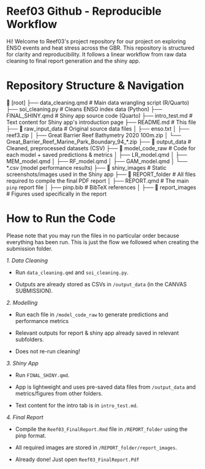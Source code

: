 # Reef03 Github - Reproducible Workflow

Hi! Welcome to Reef03's project repository for our project on exploring ENSO events and heat stress across the GBR. 
This repository is structured for clarity and reproducibility.
It follows a linear workflow from raw data cleaning to final report generation and the shiny app.

# Repository Structure & Navigation

📁 [root]
├── data_cleaning.qmd           # Main data wrangling script (R/Quarto)
├── soi_cleaning.py             # Cleans ENSO index data (Python)
├── FINAL_SHINY.qmd             # Shiny app source code (Quarto)
├── intro_test.md               # Text content for Shiny app's introduction page
├── README.md                   # This file
├── 📁 raw_input_data           # Original source data files
│   ├── enso.txt
│   ├── reef3.zip
│   ├── Great Barrier Reef Bathymetry 2020 100m.zip
│   └── Great_Barrier_Reef_Marine_Park_Boundary_94_*.zip
├── 📁 output_data              # Cleaned, preprocessed datasets (CSV)
├── 📁 model_code_raw           # Code for each model + saved predictions & metrics
│   ├── LR_model.qmd
│   ├── MEM_model.qmd
│   ├── RF_model.qmd
│   ├── GAM_model.qmd
│   └── *.csv (model performance results)
├── 📁 shiny_images             # Static screenshots/images used in the Shiny app
├── 📁 REPORT_folder            # All files required to compile the final PDF report
│   ├── REPORT.qmd              # The main `pinp` report file
│   ├── pinp.bib                # BibTeX references
│   ├── 📁 report_images        # Figures used specifically in the report


# How to Run the Code

Please note that you may run the files in no particular order because everything has been run.
This is just the flow we followed when creating the submission folder.

*1. Data Cleaning*

  * Run `data_cleaning.qmd` and `soi_cleaning.py`.

  * Outputs are already stored as CSVs in `/output_data` (in the CANVAS SUBMISSION).

*2. Modelling*

  * Run each file in `/model_code_raw` to generate predictions and performance metrics 
  
  * Relevant outputs for report & shiny app already saved in relevant subfolders.

  * Does not re-run cleaning!

*3. Shiny App*

  * Run `FINAL_SHINY.qmd`.

  * App is lightweight and uses pre-saved data files from `/output_data` and metrics/figures from other folders.

  * Text content for the intro tab is in `intro_test.md`.

*4. Final Report*

  * Compile the `Reef03_FinalReport.Rmd` file in `/REPORT_folder` using the pinp format.

  * All required images are stored in `/REPORT_folder/report_images`.

  * Already done! Just open `Reef03_FinalReport.Pdf`